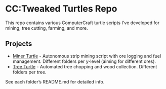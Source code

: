 # CC:Tweaked Turtles Repo

This repo contains various ComputerCraft turtle scripts I've developed for mining, tree cutting, farming, and more.

## Projects

- [Miner Turtle](./minerturtles) - Autonomous strip mining script with ore logging and fuel management. 
Different folders per y-level (aiming for different ores).
- [Tree Turtle](./treeturtles) - Automated tree chopping and wood collection. Different folders per tree.

See each folder’s README.md for detailed info.